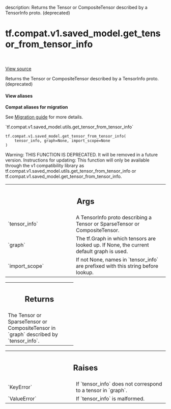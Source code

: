 description: Returns the Tensor or CompositeTensor described by a TensorInfo proto. (deprecated)

<div itemscope itemtype="http://developers.google.com/ReferenceObject">
<meta itemprop="name" content="tf.compat.v1.saved_model.get_tensor_from_tensor_info" />
<meta itemprop="path" content="Stable" />
</div>

# tf.compat.v1.saved_model.get_tensor_from_tensor_info

<!-- Insert buttons and diff -->

<table class="tfo-notebook-buttons tfo-api nocontent" align="left">

</table>

<a target="_blank" href="/code/stable/tensorflow/python/saved_model/utils_impl.py">View source</a>



Returns the Tensor or CompositeTensor described by a TensorInfo proto. (deprecated)

<section class="expandable">
  <h4 class="showalways">View aliases</h4>
  <p>
<b>Compat aliases for migration</b>
<p>See
<a href="https://www.tensorflow.org/guide/migrate">Migration guide</a> for
more details.</p>
<p>`tf.compat.v1.saved_model.utils.get_tensor_from_tensor_info`</p>
</p>
</section>

<pre class="devsite-click-to-copy prettyprint lang-py tfo-signature-link">
<code>tf.compat.v1.saved_model.get_tensor_from_tensor_info(
    tensor_info, graph=None, import_scope=None
)
</code></pre>



<!-- Placeholder for "Used in" -->

Warning: THIS FUNCTION IS DEPRECATED. It will be removed in a future version.
Instructions for updating:
This function will only be available through the v1 compatibility library as tf.compat.v1.saved_model.utils.get_tensor_from_tensor_info or tf.compat.v1.saved_model.get_tensor_from_tensor_info.

<!-- Tabular view -->
 <table class="responsive fixed orange">
<colgroup><col width="214px"><col></colgroup>
<tr><th colspan="2"><h2 class="add-link">Args</h2></th></tr>

<tr>
<td>
`tensor_info`
</td>
<td>
A TensorInfo proto describing a Tensor or SparseTensor or
CompositeTensor.
</td>
</tr><tr>
<td>
`graph`
</td>
<td>
The tf.Graph in which tensors are looked up. If None, the
current default graph is used.
</td>
</tr><tr>
<td>
`import_scope`
</td>
<td>
If not None, names in `tensor_info` are prefixed with this
string before lookup.
</td>
</tr>
</table>



<!-- Tabular view -->
 <table class="responsive fixed orange">
<colgroup><col width="214px"><col></colgroup>
<tr><th colspan="2"><h2 class="add-link">Returns</h2></th></tr>
<tr class="alt">
<td colspan="2">
The Tensor or SparseTensor or CompositeTensor in `graph` described by
`tensor_info`.
</td>
</tr>

</table>



<!-- Tabular view -->
 <table class="responsive fixed orange">
<colgroup><col width="214px"><col></colgroup>
<tr><th colspan="2"><h2 class="add-link">Raises</h2></th></tr>

<tr>
<td>
`KeyError`
</td>
<td>
If `tensor_info` does not correspond to a tensor in `graph`.
</td>
</tr><tr>
<td>
`ValueError`
</td>
<td>
If `tensor_info` is malformed.
</td>
</tr>
</table>

